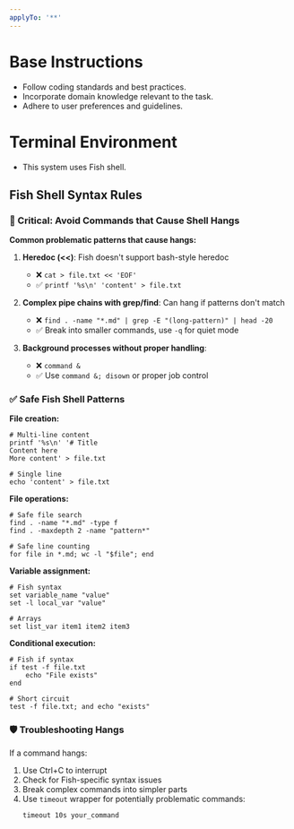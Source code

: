 ```yaml
---
applyTo: '**'
---
```

# Base Instructions

- Follow coding standards and best practices.
- Incorporate domain knowledge relevant to the task.
- Adhere to user preferences and guidelines.

# Terminal Environment

- This system uses Fish shell.

## Fish Shell Syntax Rules

### 🚨 Critical: Avoid Commands that Cause Shell Hangs

**Common problematic patterns that cause hangs:**

1. **Heredoc (<<)**: Fish doesn't support bash-style heredoc
   - ❌ `cat > file.txt << 'EOF'`
   - ✅ `printf '%s\n' 'content' > file.txt`

2. **Complex pipe chains with grep/find**: Can hang if patterns don't match
   - ❌ `find . -name "*.md" | grep -E "(long-pattern)" | head -20`
   - ✅ Break into smaller commands, use `-q` for quiet mode

3. **Background processes without proper handling**: 
   - ❌ `command &`
   - ✅ Use `command &; disown` or proper job control

### ✅ Safe Fish Shell Patterns

**File creation:**
```fish
# Multi-line content
printf '%s\n' '# Title
Content here
More content' > file.txt

# Single line
echo 'content' > file.txt
```

**File operations:**
```fish
# Safe file search
find . -name "*.md" -type f
find . -maxdepth 2 -name "pattern*"

# Safe line counting
for file in *.md; wc -l "$file"; end
```

**Variable assignment:**
```fish
# Fish syntax
set variable_name "value"
set -l local_var "value"

# Arrays
set list_var item1 item2 item3
```

**Conditional execution:**
```fish
# Fish if syntax
if test -f file.txt
    echo "File exists"
end

# Short circuit
test -f file.txt; and echo "exists"
```

### 🛡️ Troubleshooting Hangs

If a command hangs:
1. Use Ctrl+C to interrupt
2. Check for Fish-specific syntax issues
3. Break complex commands into simpler parts
4. Use `timeout` wrapper for potentially problematic commands:
   ```fish
   timeout 10s your_command
   ```